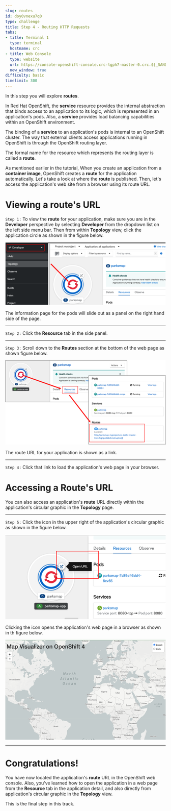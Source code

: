 ```yaml
---
slug: routes
id: doy0vnexu7q0
type: challenge
title: Step 4 - Routing HTTP Requests
tabs:
- title: Terminal 1
  type: terminal
  hostname: crc
- title: Web Console
  type: website
  url: https://console-openshift-console.crc-lgph7-master-0.crc.${_SANDBOX_ID}.instruqt.io
  new_window: true
difficulty: basic
timelimit: 300
---
```

In this step you will explore **routes**.

In Red Hat OpenShift, the **service** resource provides the internal abstraction that binds access to an application to its logic, which is represented in an application's pods. Also, a **service** provides load balancing capabilities within an OpenShift environment.

The binding of a **service** to an application's pods is internal to an OpenShift cluster. The way that external clients access applications running in OpenShift is through the OpenShift routing layer.

The formal name for the resource which represents the routing layer is called a **route**.

As mentioned earlier in the tutorial, When you create an application from a **container image**, OpenShift creates a **route** for the application automatically. Let's take a look at where the **route** is published. Then, let's access the application's web site from a browser using its route URL.

# Viewing a route's URL


`Step 1:` To view the **route** for your application, make sure you are in the **Developer** perspective by selecting **Developer** from the dropdown list on the left side menu bar. Then from within **Topology** view, click the application circle as shown in the figure below.

![Select App](../assets/select-app.png)

The information page for the pods will slide out as a panel on the right hand side of the page.

----

`Step 2:` Click the **Resource** tab in the side panel.

----

`Step 3:` Scroll down to the **Routes** section at the bottom of the web page as shown figure below.

![Select Route](../assets//select-route.png)

The route URL for your application is shown as a link.

----

`Step 4:` Click that link to load the application's web page in your browser.

# Accessing a Route's URL

You can also access an application's **route** URL directly within the application's circular graphic in the **Topology** page.

----

`Step 5:` Click the icon in the upper right of the application's circular graphic as shown in the figure below.

![Open from topology](../assets/access-url-from-topology.png)

Clicking the icon opens the application's web page in a browser as shown in th figure below.

![View map](../assets/view-map.png)

----

# Congratulations!

 You have now located the application's **route** URL in the OpenShift web console. Also, you've learned how to open the application in a web page from the **Resource** tab in the application detail, and also directly from application's circular graphic in the **Topology** view.

This is the final step in this track.


